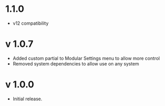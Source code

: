 # 1.1.0
* v12 compatibility
  
# v 1.0.7

* Added custom partial to Modular Settings menu to allow more control
* Removed system dependencies to allow use on any system

# v 1.0.0

* Initial release.
